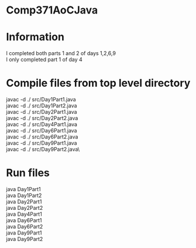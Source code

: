 # Comp371AoCJava

# Information
I completed both parts 1 and 2 of days 1,2,6,9\
I only completed part 1 of day 4


# Compile files from top level directory
javac -d ./ src/Day1Part1.java\
javac -d ./ src/Day1Part2.java\
javac -d ./ src/Day2Part1.java\
javac -d ./ src/Day2Part2.java\
javac -d ./ src/Day4Part1.java\
javac -d ./ src/Day6Part1.java\
javac -d ./ src/Day6Part2.java\
javac -d ./ src/Day9Part1.java\
javac -d ./ src/Day9Part2.java\

# Run files 
java Day1Part1\
java Day1Part2\
java Day2Part1\
java Day2Part2\
java Day4Part1\
java Day6Part1\
java Day6Part2\
java Day9Part1\
java Day9Part2



